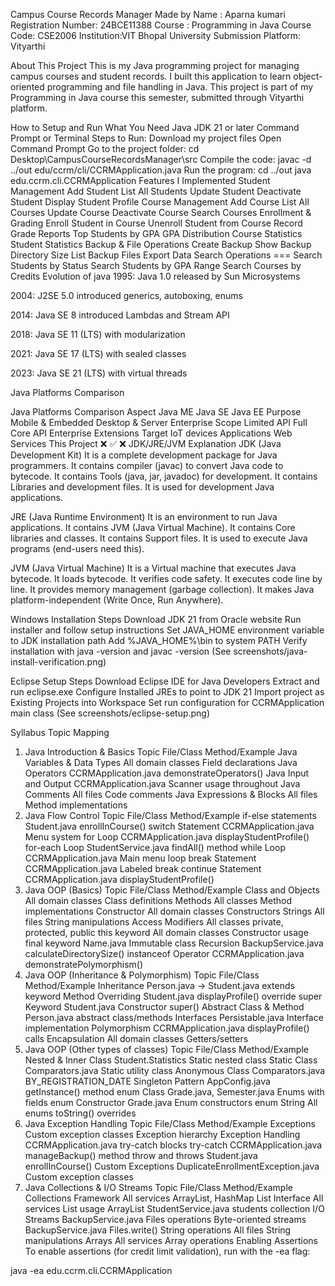 Campus Course Records Manager
Made by
Name : Aparna kumari Registration Number: 24BCE11388 Course : Programming in Java Course Code: CSE2006 Institution:VIT Bhopal University Submission Platform: Vityarthi

About This Project
This is my Java programming project for managing campus courses and student records. I built this application to learn object-oriented programming and file handling in Java. This project is part of my Programming in Java course this semester, submitted through Vityarthi platform.

How to Setup and Run
What You Need
Java JDK 21 or later
Command Prompt or Terminal
Steps to Run:
Download my project files
Open Command Prompt
Go to the project folder: cd Desktop\CampusCourseRecordsManager\src
Compile the code: javac -d ../out edu/ccrm/cli/CCRMApplication.java
Run the program: cd ../out java edu.ccrm.cli.CCRMApplication
Features I Implemented
Student Management
Add Student
List All Students
Update Student
Deactivate Student
Display Student Profile
Course Management
Add Course
List All Courses
Update Course
Deactivate Course
Search Courses
Enrollment & Grading
Enroll Student in Course
Unenroll Student from Course
Record Grade
Reports
Top Students by GPA
GPA Distribution
Course Statistics
Student Statistics
Backup & File Operations
Create Backup
Show Backup Directory Size
List Backup Files
Export Data
Search Operations ===
Search Students by Status
Search Students by GPA Range
Search Courses by Credits
Evolution of java
1995: Java 1.0 released by Sun Microsystems

2004: J2SE 5.0 introduced generics, autoboxing, enums

2014: Java SE 8 introduced Lambdas and Stream API

2018: Java SE 11 (LTS) with modularization

2021: Java SE 17 (LTS) with sealed classes

2023: Java SE 21 (LTS) with virtual threads

Java Platforms Comparison

Java Platforms Comparison
Aspect	Java ME	Java SE	Java EE
Purpose	Mobile & Embedded	Desktop & Server	Enterprise
Scope	Limited API	Full Core API	Enterprise Extensions
Target	IoT devices	Applications	Web Services
This Project	❌	✅	❌
JDK/JRE/JVM Explanation
JDK (Java Development Kit)
It is a complete development package for Java programmers. It contains compiler (javac) to convert Java code to bytecode. It contains Tools (java, jar, javadoc) for development. It contains Libraries and development files. It is used for development Java applications.

JRE (Java Runtime Environment)
It is an environment to run Java applications. It contains JVM (Java Virtual Machine). It contains Core libraries and classes. It contains Support files. It is used to execute Java programs (end-users need this).

JVM (Java Virtual Machine)
It is a Virtual machine that executes Java bytecode. It loads bytecode. It verifies code safety. It executes code line by line. It provides memory management (garbage collection). It makes Java platform-independent (Write Once, Run Anywhere).

Windows Installation Steps
Download JDK 21 from Oracle website
Run installer and follow setup instructions
Set JAVA_HOME environment variable to JDK installation path
Add %JAVA_HOME%\bin to system PATH
Verify installation with java -version and javac -version
(See screenshots/java-install-verification.png)

Eclipse Setup Steps
Download Eclipse IDE for Java Developers
Extract and run eclipse.exe
Configure Installed JREs to point to JDK 21
Import project as Existing Projects into Workspace
Set run configuration for CCRMApplication main class
(See screenshots/eclipse-setup.png)

Syllabus Topic Mapping
1. Java Introduction & Basics
Topic	File/Class	Method/Example
Java Variables & Data Types	All domain classes	Field declarations
Java Operators	CCRMApplication.java	demonstrateOperators()
Java Input and Output	CCRMApplication.java	Scanner usage throughout
Java Comments	All files	Code comments
Java Expressions & Blocks	All files	Method implementations
2. Java Flow Control
Topic	File/Class	Method/Example
if-else statements	Student.java	enrollInCourse()
switch Statement	CCRMApplication.java	Menu system
for Loop	CCRMApplication.java	displayStudentProfile()
for-each Loop	StudentService.java	findAll() method
while Loop	CCRMApplication.java	Main menu loop
break Statement	CCRMApplication.java	Labeled break
continue Statement	CCRMApplication.java	displayStudentProfile()
3. Java OOP (Basics)
Topic	File/Class	Method/Example
Class and Objects	All domain classes	Class definitions
Methods	All classes	Method implementations
Constructor	All domain classes	Constructors
Strings	All files	String manipulations
Access Modifiers	All classes	private, protected, public
this keyword	All domain classes	Constructor usage
final keyword	Name.java	Immutable class
Recursion	BackupService.java	calculateDirectorySize()
instanceof Operator	CCRMApplication.java	demonstratePolymorphism()
4. Java OOP (Inheritance & Polymorphism)
Topic	File/Class	Method/Example
Inheritance	Person.java → Student.java	extends keyword
Method Overriding	Student.java	displayProfile() override
super Keyword	Student.java	Constructor super()
Abstract Class & Method	Person.java	abstract class/methods
Interfaces	Persistable.java	Interface implementation
Polymorphism	CCRMApplication.java	displayProfile() calls
Encapsulation	All domain classes	Getters/setters
5. Java OOP (Other types of classes)
Topic	File/Class	Method/Example
Nested & Inner Class	Student.Statistics	Static nested class
Static Class	Comparators.java	Static utility class
Anonymous Class	Comparators.java	BY_REGISTRATION_DATE
Singleton Pattern	AppConfig.java	getInstance() method
enum Class	Grade.java, Semester.java	Enums with fields
enum Constructor	Grade.java	Enum constructors
enum String	All enums	toString() overrides
6. Java Exception Handling
Topic	File/Class	Method/Example
Exceptions	Custom exception classes	Exception hierarchy
Exception Handling	CCRMApplication.java	try-catch blocks
try-catch	CCRMApplication.java	manageBackup() method
throw and throws	Student.java	enrollInCourse()
Custom Exceptions	DuplicateEnrollmentException.java	Custom exception classes
7. Java Collections & I/O Streams
Topic	File/Class	Method/Example
Collections Framework	All services	ArrayList, HashMap
List Interface	All services	List usage
ArrayList	StudentService.java	students collection
I/O Streams	BackupService.java	Files operations
Byte-oriented streams	BackupService.java	Files.write()
String operations	All files	String manipulations
Arrays	All services	Array operations
Enabling Assertions
To enable assertions (for credit limit validation), run with the -ea flag:

java -ea edu.ccrm.cli.CCRMApplication
